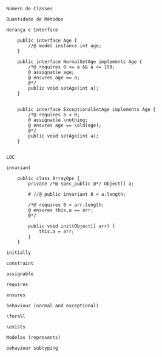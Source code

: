     Número de Classes

    Quantidade de Métodos

    Herança e Interface

        public interface Age {
            //@ model instance int age;
        }

        public interface NormalSetAge implements Age {
            /*@ requires 0 <= a && a <= 150;
            @ assignable age;
            @ ensures age == a;
            @*/
            public void setAge(int a);
        }


        public interface ExceptionalSetAge implements Age {
            /*@ requires a < 0;
            @ assignable \nothing;
            @ ensures age == \old(age);
            @*/
            public void setAge(int a);
        }


    LOC

    invariant

        public class ArrayOps {
            private /*@ spec_public @*/ Object[] a;

            # //@ public invariant 0 < a.length;

            /*@ requires 0 < arr.length;
            @ ensures this.a == arr;
            @*/

            public void init(Object[] arr) {
                this.a = arr;
            }
        }

    initially

    constraint

    assignable

    requires

    ensures

    behaviour (normal and exceptional)

    \forall

    \exists

    Modelos (represents)

    behaviour subtyping